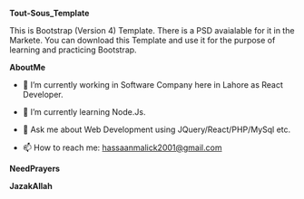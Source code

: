 **Tout-Sous_Template**

This is Bootstrap (Version 4) Template. There is a PSD avaialable for it in the Markete. You can download this Template and use it for the purpose of learning and 
practicing Bootstrap.

**AboutMe**

- 🔭 I’m currently working in Software Company here in Lahore as React Developer.

- 🌱 I’m currently learning Node.Js.

- 💬 Ask me about Web Development using JQuery/React/PHP/MySql etc.

- 📫 How to reach me: hassaanmalick2001@gmail.com

**NeedPrayers**

**JazakAllah**
